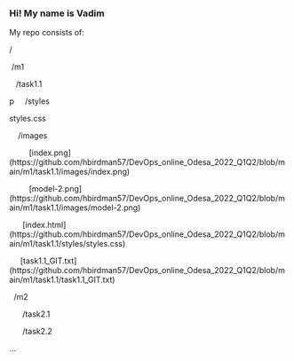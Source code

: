 ### Hi! My name is Vadim 
My repo consists of:

/
<p>&nbsp/m1</p>
  <p>&nbsp&nbsp&nbsp/task1.1</p>
       <p>p&nbsp&nbsp&nbsp&nbsp&nbsp/styles</p>
            <p><a&nbsp&nbsp&nbsp&nbsp&nbsp&nbsp&nbsp&nbsp&nbsp href="https://github.com/hbirdman57/DevOps_online_Odesa_2022_Q1Q2/blob/main/m1/task1.1/styles/styles.css">styles.css</p>
        <p>&nbsp&nbsp&nbsp&nbsp/images</p>
              <p>&nbsp&nbsp&nbsp&nbsp&nbsp&nbsp&nbsp&nbsp&nbsp[index.png](https://github.com/hbirdman57/DevOps_online_Odesa_2022_Q1Q2/blob/main/m1/task1.1/images/index.png)</p>
              <p>&nbsp&nbsp&nbsp&nbsp&nbsp&nbsp&nbsp&nbsp&nbsp[model-2.png](https://github.com/hbirdman57/DevOps_online_Odesa_2022_Q1Q2/blob/main/m1/task1.1/images/model-2.png)</p>
        <p>&nbsp&nbsp&nbsp&nbsp&nbsp&nbsp[index.html](https://github.com/hbirdman57/DevOps_online_Odesa_2022_Q1Q2/blob/main/m1/task1.1/styles/styles.css)</p>
        <p>&nbsp&nbsp&nbsp&nbsp&nbsp[task1.1_GIT.txt](https://github.com/hbirdman57/DevOps_online_Odesa_2022_Q1Q2/blob/main/m1/task1.1/task1.1_GIT.txt)</p>
<p> &nbsp&nbsp/m2</p>
  <p> &nbsp&nbsp&nbsp&nbsp&nbsp&nbsp/task2.1</p>
  <p> &nbsp&nbsp&nbsp&nbsp&nbsp&nbsp/task2.2</p>
   ...
  


